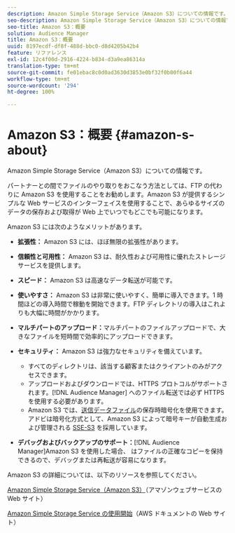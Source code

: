 ```yaml
---
description: Amazon Simple Storage Service（Amazon S3）についての情報です。
seo-description: Amazon Simple Storage Service（Amazon S3）についての情報です。
seo-title: Amazon S3：概要
solution: Audience Manager
title: Amazon S3：概要
uuid: 8197ecdf-df8f-488d-bbc0-d8d4205b42b4
feature: リファレンス
exl-id: 12c4f00d-2916-4224-b834-d3a9ea86314a
translation-type: tm+mt
source-git-commit: fe01ebac8c0d0ad3630d3853e0bf32f0b00f6a44
workflow-type: tm+mt
source-wordcount: '294'
ht-degree: 100%

---
```


# Amazon S3：概要 {#amazon-s-about}

Amazon Simple Storage Service（Amazon S3）についての情報です。

パートナーとの間でファイルのやり取りをおこなう方法としては、FTP の代わりに Amazon S3 を使用することをお勧めします。Amazon S3 が提供するシンプルな Web サービスのインターフェイスを使用することで、あらゆるサイズのデータの保存および取得が Web 上でいつでもどこでも可能になります。

Amazon S3 には次のようなメリットがあります。

* **拡張性：** Amazon S3 には、ほぼ無限の拡張性があります。
* **信頼性と可用性：** Amazon S3 は、耐久性および可用性に優れたストレージサービスを提供します。
* **スピード：** Amazon S3 は高速なデータ転送が可能です。
* **使いやすさ：** Amazon S3 は非常に使いやすく、簡単に導入できます。1 時間ほどの導入時間で稼動を開始できます。FTP ディレクトリの導入はこれよりも大幅に時間がかかります。
* **マルチパートのアップロード：**&#x200B;マルチパートのファイルアップロードで、大きなファイルを短時間で効率的にアップロードできます。
* **セキュリティ：** Amazon S3 は強力なセキュリティを備えています。

   * すべてのディレクトリは、該当する顧客またはクライアントのみがアクセスできます。
   * アップロードおよびダウンロードでは、HTTPS プロトコルがサポートされます。[!DNL Audience Manager] へのファイル転送では必ず HTTPS を使用する必要があります。
   * Amazon S3 では、[送信データファイル](../integration/receiving-audience-data/batch-outbound-transfers/outbound-file-name-contents.md)の保存時暗号化を使用できます。アドビは暗号化方式として、Amazon S3 によって暗号キーが自動生成および管理される [SSE-S3](https://docs.aws.amazon.com/AmazonS3/latest/dev/serv-side-encryption.html) を採用しています。

* **デバッグおよびバックアップのサポート：**[!DNL Audience Manager]Amazon S3 を使用した場合、 はファイルの正確なコピーを保持できるので、デバッグまたは再転送が容易になります。

Amazon S3 の詳細については、以下のリソースを参照してください。

[Amazon Simple Storage Service（Amazon S3）](https://aws.amazon.com/s3/)（アマゾンウェブサービスの Web サイト）

[Amazon Simple Storage Service の使用開始](https://docs.aws.amazon.com/AmazonS3/latest/gsg/GetStartedWithS3.html)（AWS ドキュメントの Web サイト）
